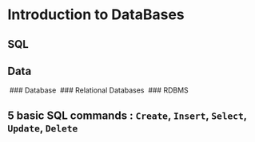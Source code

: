 # Introduction to DataBases
## SQL
## Data
&nbsp;### Database
&nbsp;### Relational Databases
&nbsp;### RDBMS
## 5 basic SQL commands : `Create`, `Insert`, `Select`, `Update`, `Delete`
